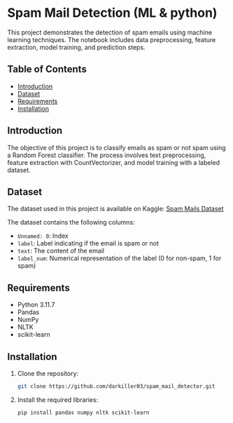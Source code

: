 # Spam Mail Detection (ML & python)

This project demonstrates the detection of spam emails using machine learning techniques. The notebook includes data preprocessing, feature extraction, model training, and prediction steps.

## Table of Contents
- [Introduction](#introduction)
- [Dataset](#dataset)
- [Requirements](#requirements)
- [Installation](#installation)

## Introduction
The objective of this project is to classify emails as spam or not spam using a Random Forest classifier. The process involves text preprocessing, feature extraction with CountVectorizer, and model training with a labeled dataset.

## Dataset
The dataset used in this project is available on Kaggle:
[Spam Mails Dataset](https://www.kaggle.com/datasets/venky73/spam-mails-dataset?resource=download)

The dataset contains the following columns:
- `Unnamed: 0`: Index
- `label`: Label indicating if the email is spam or not
- `text`: The content of the email
- `label_num`: Numerical representation of the label (0 for non-spam, 1 for spam)

## Requirements
- Python 3.11.7
- Pandas
- NumPy
- NLTK
- scikit-learn

## Installation
1. Clone the repository:
   ```bash
   git clone https://github.com/darkiller03/spam_mail_detector.git
2. Install the required libraries:
   ```bash
   pip install pandas numpy nltk scikit-learn
